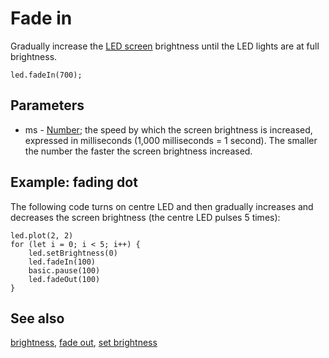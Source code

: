 # Fade in

Gradually increase the [LED screen](/device/screen) brightness until the LED lights are at full brightness.

```sig
led.fadeIn(700);
```

## Parameters

* ms - [Number](/types/number); the speed by which the screen brightness is increased, expressed in milliseconds (1,000 milliseconds = 1 second). The smaller the number the faster the screen brightness increased.

## Example: fading dot

The following code turns on centre LED and then gradually increases and decreases the screen brightness (the centre LED pulses 5 times):

```blocks
led.plot(2, 2)
for (let i = 0; i < 5; i++) {
    led.setBrightness(0)
    led.fadeIn(100)
    basic.pause(100)
    led.fadeOut(100)
}
```

## See also

[brightness](/reference/led/brightness), [fade out](/reference/led/fade-out), [set brightness](/reference/led/set-brightness)